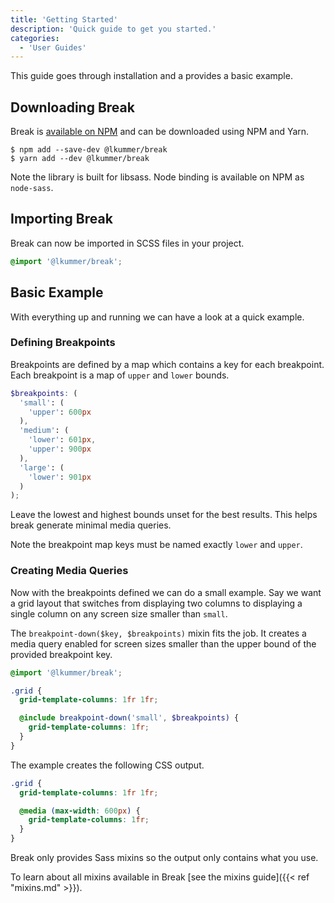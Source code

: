 ```yaml
---
title: 'Getting Started'
description: 'Quick guide to get you started.'
categories:
  - 'User Guides'
---
```


This guide goes through installation and a provides a basic example.

## Downloading Break

Break is [available on NPM](https://www.npmjs.com/package/@lkummer/break)
and can be downloaded using NPM and Yarn.

```shell
$ npm add --save-dev @lkummer/break
$ yarn add --dev @lkummer/break
```

Note the library is built for libsass. Node binding is available on NPM as
`node-sass`.

## Importing Break

Break can now be imported in SCSS files in your project.

```scss
@import '@lkummer/break';
```

## Basic Example

With everything up and running we can have a look at a quick example.

### Defining Breakpoints

Breakpoints are defined by a map which contains a key for each breakpoint.
Each breakpoint is a map of `upper` and `lower` bounds.

```scss
$breakpoints: (
  'small': (
    'upper': 600px
  ),
  'medium': (
    'lower': 601px,
    'upper': 900px
  ),
  'large': (
    'lower': 901px
  )
);
```

Leave the lowest and highest bounds unset for the best results. This helps break
generate minimal media queries.

Note the breakpoint map keys must be named exactly `lower` and `upper`.

### Creating Media Queries

Now with the breakpoints defined we can do a small example.
Say we want a grid layout that switches from displaying two columns to displaying
a single column on any screen size smaller than `small`.

The `breakpoint-down($key, $breakpoints)` mixin fits the job. It creates a media
query enabled for screen sizes smaller than the upper bound of the provided
breakpoint key.

```scss
@import '@lkummer/break';

.grid {
  grid-template-columns: 1fr 1fr;

  @include breakpoint-down('small', $breakpoints) {
    grid-template-columns: 1fr;
  }
}
```

The example creates the following CSS output.

```scss
.grid {
  grid-template-columns: 1fr 1fr;

  @media (max-width: 600px) {
    grid-template-columns: 1fr;
  }
}
```

Break only provides Sass mixins so the output only contains what you use.

To learn about all mixins available in Break
[see the mixins guide]({{< ref "mixins.md" >}}).
